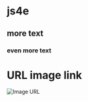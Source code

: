 # js4e
## more text
### even more text 
 # URL image link

![Image URL](https://i0.wp.com/statisticsbyjim.com/wp-content/uploads/2020/07/TimeSeriesTrade.png?fit=576%2C384&ssl=1) 
